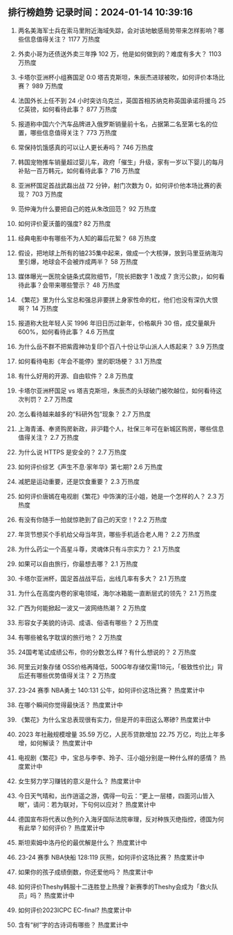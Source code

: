 
## 排行榜趋势 记录时间：2024-01-14 10:39:16
  
  1. 两名美海军士兵在索马里附近海域失踪，会对该地敏感局势带来怎样影响？哪些信息值得关注？ 1177 万热度
    
  2. 外卖小哥为还债送外卖三年挣 102 万，他是如何做到的？难度有多大？ 1103 万热度
    
  3. 卡塔尔亚洲杯小组赛国足 0:0 塔吉克斯坦，朱辰杰进球被吹，如何评价本场比赛？ 989 万热度
    
  4. 法国外长上任不到 24 小时突访乌克兰，英国首相苏纳克称英国承诺将援乌 25 亿英镑，如何看待此事？ 877 万热度
    
  5. 报道称中国六个汽车品牌进入俄罗斯销量前十名，占据第二名至第七名的位置，哪些信息值得关注？ 773 万热度
    
  6. 常保持饥饿感真的可以让人更长寿吗？ 746 万热度
    
  7. 韩国宠物推车销量超过婴儿车，政府「催生」升级，家有一岁以下婴儿的每月补贴一百万韩元，如何看待此事？ 716 万热度
    
  8. 亚洲杯国足首战武磊出战 72 分钟，射门次数为 0，如何评价他本场比赛的表现？ 703 万热度
    
  9. 范仲淹为什么要把自己的姓从朱改回范？ 92 万热度
    
  10. 如何评价夏沃蕾的强度? 82 万热度
    
  11. 经典电影中有哪些不为人知的幕后花絮？ 68 万热度
    
  12. 假设，把地球上所有的铀235集中起来，做成一个大核弹，放到马里亚纳海沟里引爆，地球会不会被炸成两半？ 58 万热度
    
  13. 媒体曝光一医院全链条式腐败细节，「院长把数字 1 改成 7 贪污公款」，如何看待此事？会带来哪些警示？ 48 万热度
    
  14. 《繁花》里为什么宝总和强总非要拼上身家性命的杠，他们也没有深仇大恨啊？ 14 万热度
    
  15. 报道称大批年轻人买 1996 年旧日历过新年，价格飙升 30 倍，成交量飙升 600%，如何看待此事？ 4.6 万热度
    
  16. 为什么岳不群不把紫霞神功复印个百八十份让华山派人人练起来？ 3.9 万热度
    
  17. 如何看待电影《年会不能停》里的职场梗？ 3.1 万热度
    
  18. 有什么好用的开源、自由软件？ 2.8 万热度
    
  19. 卡塔尔亚洲杯国足 vs 塔吉克斯坦，朱辰杰的头球破门被吹越位，如何看待这次判罚？ 2.7 万热度
    
  20. 怎么看待越来越多的“科研外包”现象？ 2.7 万热度
    
  21. 上海青浦、奉贤购房新政，非沪籍个人，社保三年可在新城区购房，哪些信息值得关注？ 2.7 万热度
    
  22. 为什么说 HTTPS 是安全的？ 2.7 万热度
    
  23. 如何评价综艺《声生不息·家年华》第七期? 2.6 万热度
    
  24. 减肥是运动重要，还是饮食重要？ 2.3 万热度
    
  25. 如何评价唐嫣在电视剧《繁花》中饰演的汪小姐，她是一个怎样的人？ 2.3 万热度
    
  26. 有没有你随手一拍就惊艳到了自己的天空！? 2.2 万热度
    
  27. 年货节想买个手机给父母当年货，哪些手机适合老人用？ 2.2 万热度
    
  28. 为什么药尘一个高星斗尊，灵魂体只有斗宗实力？ 2.1 万热度
    
  29. 如果可以自由旅行，你最想去哪？ 2.1 万热度
    
  30. 卡塔尔亚洲杯，国足首战战平后，出线几率有多大？ 2.1 万热度
    
  31. 为什么在高度内卷的家电领域，海尔冰箱能一直断层式的领先？ 2.1 万热度
    
  32. 广西为何能掀起一波又一波网络热潮？ 2 万热度
    
  33. 形容女子美貌的诗词、成语、俗语有哪些？ 2 万热度
    
  34. 有哪些被名字耽误的旅行地？ 2 万热度
    
  35. 24国考笔试成绩公布，你的分数怎么样？有什么想说的？ 2 万热度
    
  36. 阿里云对象存储 OSS价格再降低，500G年存储仅需118元，「极致性价比」背后还有哪些优势值得关注？ 2 万热度
    
  37. 23-24 赛季 NBA勇士 140:131 公牛，如何评价这场比赛？ 热度累计中
    
  38. 在哪个瞬间你觉得最快活？ 热度累计中
    
  39. 《繁花》为什么宝总表现很有实力，但是开的丰田这么寒碜? 热度累计中
    
  40. 2023 年社融规模增量 35.59 万亿，人民币贷款增加 22.75 万亿，均比上年多增，如何解读？ 热度累计中
    
  41. 电视剧《繁花》中，宝总与李李、玲子、汪小姐分别是一种什么样的感情？ 热度累计中
    
  42. 女生努力学习赚钱的意义是什么？ 热度累计中
    
  43. 今日天气晴和，出作逍遥之游，偶得一句云：“更上一层楼，四面河山皆入眼”，请问：若为联对，下句何以应对？ 热度累计中
    
  44. 德国宣布将代表以色列介入海牙国际法院审理，反对种族灭绝指控，德国为何有此举？如何评价？ 热度累计中
    
  45. 斯坦索姆中洛丹伦的最优解是什么？ 热度累计中
    
  46. 23-24 赛季 NBA快船 128:119 灰熊，如何评价这场比赛？ 热度累计中
    
  47. 如果你的孩子成绩倒数，你还爱他吗？ 热度累计中
    
  48. 如何评价Theshy韩服十二连胜登上热搜？新赛季的Theshy会成为「救火队员」吗？ 热度累计中
    
  49. 如何评价2023ICPC EC-final? 热度累计中
    
  50. 含有“树”字的古诗词有哪些？ 热度累计中
    